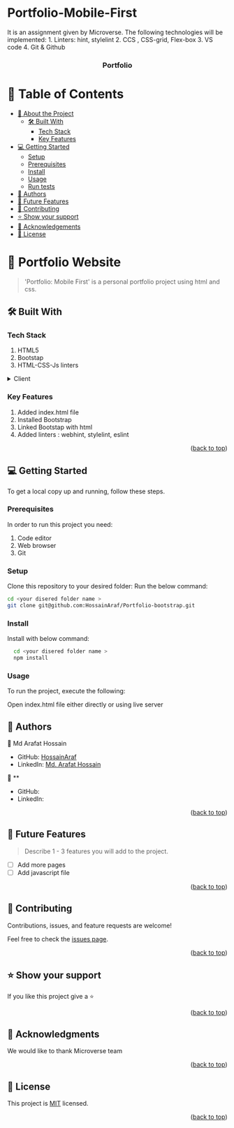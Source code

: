 # Portfolio-Mobile-First
It is an assignment given by Microverse.  The following technologies will be implemented: 1. Linters: hint, stylelint 2. CCS , CSS-grid, Flex-box 3. VS code 4. Git &amp; Github
<a name="readme-top"></a>

<div align="center">
  <h3><b>Portfolio</b></h3>
</div>

<!-- TABLE OF CONTENTS -->

# 📗 Table of Contents

- [📖 About the Project](#about-project)
  - [🛠 Built With](#built-with)
    - [Tech Stack](#tech-stack)
    - [Key Features](#key-features)
- [💻 Getting Started](#getting-started)
  - [Setup](#setup)
  - [Prerequisites](#prerequisites)
  - [Install](#install)
  - [Usage](#usage)
  - [Run tests](#run-tests)
- [👥 Authors](#authors)
- [🔭 Future Features](#future-features)
- [🤝 Contributing](#contributing)
- [⭐️ Show your support](#support)
- [🙏 Acknowledgements](#acknowledgements)
- [📝 License](#license)

<!-- PROJECT DESCRIPTION -->

# 📖 Portfolio Website <a name="about-project"></a>

> 'Portfolio: Mobile First' is a personal portfolio project using html and css.

## 🛠 Built With <a name="built-with"></a>
### Tech Stack <a name="tech-stack"></a>

1. HTML5
2. Bootstap
3. HTML-CSS-Js linters

<details>
  <summary>Client</summary>
  <ul>
    <li><a href="https://developer.mozilla.org/en-US/docs/Web/HTML">HTML</a></li>
    <li><a href="https://developer.mozilla.org/en-US/docs/Web/CSS">CSS</a></li>
  </ul>
</details>

<!-- Features -->
### Key Features <a name="key-features"></a>
1. Added index.html file
2. Installed Bootstrap
3. Linked Bootstap with html
4. Added linters : webhint, stylelint, eslint

<p align="right">(<a href="#readme-top">back to top</a>)</p>

<!-- GETTING STARTED -->

## 💻 Getting Started <a name="getting-started"></a>

To get a local copy up and running, follow these steps.

### Prerequisites

In order to run this project you need:
1. Code editor
2. Web browser
3. Git

### Setup

Clone this repository to your desired folder:
Run the below command:

```sh
cd <your disered folder name >
git clone git@github.com:HossainAraf/Portfolio-bootstrap.git
```
### Install

Install with below command:

```sh
  cd <your disered folder name >
  npm install
```

### Usage

To run the project, execute the following:

Open index.html file either directly or using live server 

<!-- AUTHORS -->

## 👥 Authors <a name="authors"></a>

👤 Md Arafat Hossain

- GitHub: <a href="https://github.com/HossainAraf">HossainAraf </a>
- LinkedIn: <a href="https://linkedin.com/in/md-arafat-hossain-111403275"> Md. Arafat Hossain </a>

👤 **

- GitHub: <a href=""></a>
- LinkedIn: <a href=""></a>


<p align="right">(<a href="#readme-top">back to top</a>)</p>

<!-- FUTURE FEATURES -->

## 🔭 Future Features <a name="future-features"></a>

> Describe 1 - 3 features you will add to the project.
- [ ] Add more pages
- [ ] Add javascript file

<p align="right">(<a href="#readme-top">back to top</a>)</p>

<!-- CONTRIBUTING -->

## 🤝 Contributing <a name="contributing"></a>

Contributions, issues, and feature requests are welcome!

Feel free to check the [issues page](../../issues/).

<p align="right">(<a href="#readme-top">back to top</a>)</p>

<!-- SUPPORT -->

## ⭐️ Show your support <a name="support"></a>

If you like this project give a ⭐️

<p align="right">(<a href="#readme-top">back to top</a>)</p>

<!-- ACKNOWLEDGEMENTS -->

## 🙏 Acknowledgments <a name="acknowledgements"></a>

We would like to thank Microverse team

<p align="right">(<a href="#readme-top">back to top</a>)</p>

<!-- LICENSE -->

## 📝 License <a name="license"></a>

This project is [MIT](./LICENSE) licensed.

<p align="right">(<a href="#readme-top">back to top</a>)</p>
